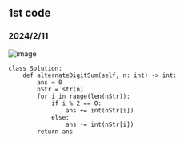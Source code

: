 ## 1st code
### 2024/2/11
![image](https://github.com/PhoenixCHW/My_leetcode/assets/39382795/b875cf9e-f5ca-4ae9-98cb-9c9f1dca1afe)


```python3
class Solution:
    def alternateDigitSum(self, n: int) -> int:
        ans = 0
        nStr = str(n)
        for i in range(len(nStr)):
            if i % 2 == 0:
                ans += int(nStr[i])
            else:
                ans -= int(nStr[i])
        return ans
```
